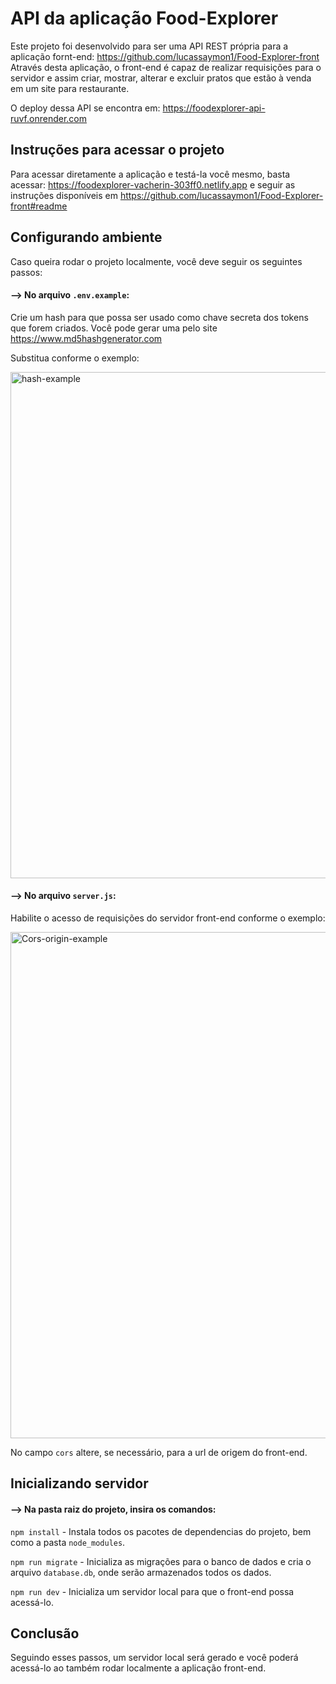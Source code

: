 # API da aplicação Food-Explorer

Este projeto foi desenvolvido para ser uma API REST própria para a aplicação fornt-end: https://github.com/lucassaymon1/Food-Explorer-front
Através desta aplicação, o front-end é capaz de realizar requisições para o servidor e assim criar, mostrar, alterar e excluir pratos que estão à venda em um site para restaurante.

O deploy dessa API se encontra em: https://foodexplorer-api-ruvf.onrender.com

## Instruções para acessar o projeto

Para acessar diretamente a aplicação e testá-la você mesmo, basta acessar: https://foodexplorer-vacherin-303ff0.netlify.app e seguir as instruções disponíveis em https://github.com/lucassaymon1/Food-Explorer-front#readme

## Configurando ambiente

Caso queira rodar o projeto localmente, você deve seguir os seguintes passos:

 #### --> No arquivo `.env.example`:

  Crie um hash para que possa ser usado como chave secreta dos tokens que forem criados.
  Você pode gerar uma pelo site https://www.md5hashgenerator.com

  Substitua conforme o exemplo:

  <img width="810" alt="hash-example" src="https://github.com/lucassaymon1/Food-Explorer-back/assets/102837549/18deec06-68e6-4523-80be-78a2c1d2eefe">
  

  #### --> No arquivo `server.js`:
   Habilite o acesso de requisições do servidor front-end conforme o exemplo:
 
   <img width="810" alt="Cors-origin-example" src="https://github.com/lucassaymon1/Food-Explorer-back/assets/102837549/1aff99b2-6cae-4a96-9c82-a7ea45700892">

   No campo `cors` altere, se necessário, para a url de origem do front-end.
   

   ## Inicializando servidor
 #### --> Na pasta raiz do projeto, insira os comandos:
   `npm install` - Instala todos os pacotes de dependencias do projeto, bem como a pasta `node_modules`.
   
   `npm run migrate` - Inicializa as migrações para o banco de dados e cria o arquivo `database.db`, onde serão armazenados todos os dados.
   
   `npm run dev` - Inicializa um servidor local para que o front-end possa acessá-lo.
   
## Conclusão
Seguindo esses passos, um servidor local será gerado e você poderá acessá-lo ao também rodar localmente a aplicação front-end.

